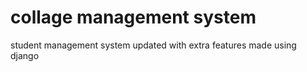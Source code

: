 # collage management system
student management system updated with extra features made using django
